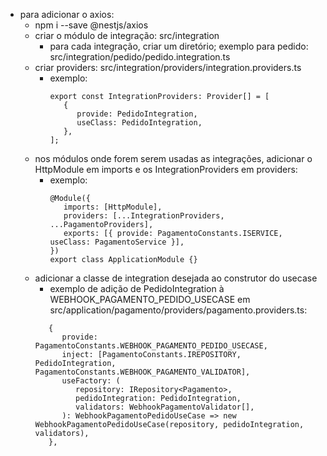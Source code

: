 * para adicionar o axios:
    * npm i --save @nestjs/axios
    * criar o módulo de integração: src/integration
        * para cada integração, criar um diretório; exemplo para pedido: src/integration/pedido/pedido.integration.ts
    * criar providers: src/integration/providers/integration.providers.ts
        * exemplo:
          ```
          export const IntegrationProviders: Provider[] = [
             {
                provide: PedidoIntegration,
                useClass: PedidoIntegration,
             },
          ];
          ```
    * nos módulos onde forem serem usadas as integrações, adicionar o HttpModule em imports e os IntegrationProviders em providers:
        * exemplo:
          ```
          @Module({
             imports: [HttpModule],
             providers: [...IntegrationProviders, ...PagamentoProviders],
             exports: [{ provide: PagamentoConstants.ISERVICE, useClass: PagamentoService }],
          })
          export class ApplicationModule {}
          ```
    * adicionar a classe de integration desejada ao construtor do usecase
        * exemplo de adição de PedidoIntegration à WEBHOOK_PAGAMENTO_PEDIDO_USECASE em src/application/pagamento/providers/pagamento.providers.ts:
      ```
         {
            provide: PagamentoConstants.WEBHOOK_PAGAMENTO_PEDIDO_USECASE,
            inject: [PagamentoConstants.IREPOSITORY, PedidoIntegration, PagamentoConstants.WEBHOOK_PAGAMENTO_VALIDATOR],
            useFactory: (
               repository: IRepository<Pagamento>,
               pedidoIntegration: PedidoIntegration,
               validators: WebhookPagamentoValidator[],
            ): WebhookPagamentoPedidoUseCase => new WebhookPagamentoPedidoUseCase(repository, pedidoIntegration, validators),
         },
      ```